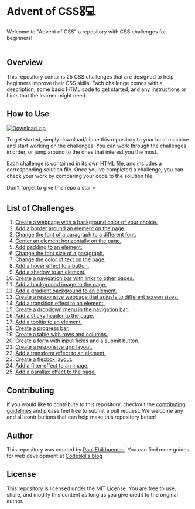 # Advent of CSS🎖️💻

Welcome to "Advent of CSS" a repository with CSS challenges for beginners!
<br><br>

## Overview

This repository contains 25 CSS challenges that are designed to help beginners improve their CSS skills. Each challenge comes with a description, some basic HTML code to get started, and any instructions or hints that the learner might need.

## How to Use

<!-- BEGIN LATEST DOWNLOAD BUTTON -->

[![Download zip](https://custom-icon-badges.herokuapp.com/badge/-Download-blue?style=for-the-badge&logo=download&logoColor=white "Download zip")](https://github.com/codeskills-dev/30-days-of-html/archive/v1.0.0.zip)

<!-- END LATEST DOWNLOAD BUTTON -->

To get started, simply download/clone this repository to your local machine and start working on the challenges. You can work through the challenges in order, or jump around to the ones that interest you the most.

Each challenge is contained in its own HTML file, and includes a corresponding solution file. Once you've completed a challenge, you can check your work by comparing your code to the solution file.

Don't forget to give this repo a star ⭐️

## List of Challenges

<ol>
  <li>
  <a href="https://github.com/codeskills-dev/advent-of-css/tree/main/01%20-%20Create%20a%20webpage%20with%20a%20background%20color%20of%20your%20choice">
    Create a webpage with a background color of your choice.
  </a>
  </li>
  <li>
  <a href="https://github.com/codeskills-dev/advent-of-css/tree/main/02%20-%20Add%20a%20border%20around%20an%20element%20on%20the%20page">
   Add a border around an element on the page.
  </a>
  </li>
  <li>
  <a href="https://github.com/codeskills-dev/advent-of-css/tree/main/03%20-%20Change%20the%20font%20of%20a%20paragraph%20to%20a%20different%20font">
   Change the font of a paragraph to a different font.
  </a>
  </li>
  <li>
  <a href="https://github.com/codeskills-dev/advent-of-css/tree/main/04%20-%20Center%20an%20element%20horizontally%20on%20the%20page">
   Center an element horizontally on the page.
  </a>
  </li>
  <li>
  <a href="https://github.com/codeskills-dev/advent-of-css/tree/main/05%20-%20Add%20padding%20to%20an%20element.">
   Add padding to an element.
  </a>
  </li>
  <li>
  <a href="https://github.com/codeskills-dev/advent-of-css/tree/main/06%20-%20Change%20the%20font%20size%20of%20a%20paragraph.">
   Change the font size of a paragraph.
  </a>
  </li>
  <li>
  <a href="https://github.com/codeskills-dev/advent-of-css/tree/main/07%20-%20Change%20the%20color%20of%20text%20on%20the%20page.%20">
   Change the color of text on the page.
  </a>
  </li>
  <li>
  <a href="https://github.com/codeskills-dev/advent-of-css/tree/main/08%20-%20Add%20a%20hover%20effect%20to%20a%20button.">
   Add a hover effect to a button.
  </a>
  </li>
  <li>
  <a href="https://github.com/codeskills-dev/advent-of-css/tree/main/09%20-%20Add%20a%20shadow%20to%20an%20element.">
   Add a shadow to an element.
  </a>
  </li>
  <li>
  <a href="https://github.com/codeskills-dev/advent-of-css/tree/main/10%20-%20Create%20a%20navigation%20bar%20with%20links%20to%20other%20pages.">
   Create a navigation bar with links to other pages.
  </a>
  </li>
  <li>
  <a href="https://github.com/codeskills-dev/advent-of-css/tree/main/11%20-%20Add%20a%20background%20image%20to%20the%20page.">
   Add a background image to the page.
  </a>
  </li>
  <li>
  <a href="https://github.com/codeskills-dev/advent-of-css/tree/main/12%20-%20Add%20a%20gradient%20background%20to%20an%20element">
   Add a gradient background to an element.
  </a>
  </li>
  <li>
  <a href="https://github.com/codeskills-dev/advent-of-css/tree/main/13%20-%20Create%20a%20responsive%20webpage%20that%20adjusts%20to%20different%20screen%20sizes.">
   Create a responsive webpage that adjusts to different screen sizes.
  </a>
  </li>
  <li>
  <a href="https://github.com/codeskills-dev/advent-of-css/tree/main/14%20-%20Add%20a%20transition%20effect%20to%20an%20element.">
   Add a transition effect to an element.
  </a>
  </li>
  <li>
  <a href="https://github.com/codeskills-dev/advent-of-css/tree/main/15%20-%20Create%20a%20dropdown%20menu%20in%20the%20navigation%20bar.">
   Create a dropdown menu in the navigation bar.
  </a>
  </li>
  <li>
  <a href="https://github.com/codeskills-dev/advent-of-css/tree/main/16%20-%20Add%20a%20sticky%20header%20to%20the%20page.">
   Add a sticky header to the page.
  </a>
  </li>
  <li>
  <a href="https://github.com/codeskills-dev/advent-of-css/tree/main/17%20-%20Add%20a%20tooltip%20to%20an%20element.">
   Add a tooltip to an element.
  </a>
  </li>
  <li>
  <a href="https://github.com/codeskills-dev/advent-of-css/tree/main/18%20-%20Create%20a%20progress%20bar.">
   Create a progress bar.
  </a>
  </li>
  <li>
  <a href="https://github.com/codeskills-dev/advent-of-css/tree/main/19%20-%20Create%20a%20table%20with%20rows%20and%20columns.">
   Create a table with rows and columns.
  </a>
  </li>
  <li>
  <a href="https://github.com/codeskills-dev/advent-of-css/tree/main/20%20-%20Create%20a%20form%20with%20input%20fields%20and%20a%20submit%20button.">
   Create a form with input fields and a submit button.
  </a>
  </li>
  <li>
  <a href="https://github.com/codeskills-dev/advent-of-css/tree/main/21%20-%20Create%20a%20responsive%20grid%20layout.">
   Create a responsive grid layout.
  </a>
  </li>
  <li>
  <a href="https://github.com/codeskills-dev/advent-of-css/tree/main/22%20-%20Add%20a%20transform%20effect%20to%20an%20element.">
   Add a transform effect to an element.
  </a>
  </li>
  <li>
  <a href="https://github.com/codeskills-dev/advent-of-css/tree/main/23%20-%20Create%20a%20flexbox%20layout.">
   Create a flexbox layout.
  </a>
  </li>
  <li>
  <a href="https://github.com/codeskills-dev/advent-of-css/tree/main/24%20-%20Add%20a%20filter%20effect%20to%20an%20image.">
Add a filter effect to an image.
  </a>
  </li>
  <li>
  <a href="https://github.com/codeskills-dev/advent-of-css/tree/main/25%20-%20Add%20a%20parallax%20effect%20to%20the%20page.">
   Add a parallax effect to the page.
  </a>
  </li>
</ol>

## Contributing

If you would like to contribute to this repository, checkout the [contributing guidelines](https://github.com/codeskills-dev/advent-of-css/blob/main/Contributing.md) and please feel free to submit a pull request. We welcome any and all contributions that can help make this repository better!

## Author

This repository was created by [Paul Ehikhuemen](https://github.com/lordelogos). You can find more guides for web development at [Codeskills blog](https://blog.codeskills.dev)

## License

This repository is licensed under the MIT License. You are free to use, share, and modify this content as long as you give credit to the original author.
